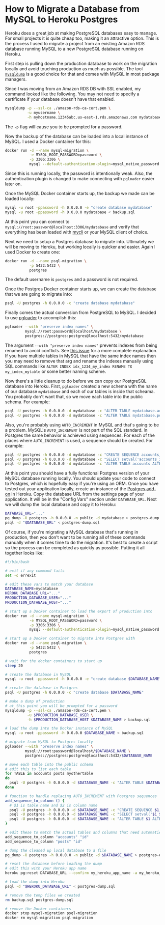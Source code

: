 # How to Migrate a Database from MySQL to Heroku Postgres

Heroku does a great job at making PostgreSQL databases easy to manage. For small projects it is quite cheap too, making it an attractive option. This is the process I used to migrate a project from an existing Amazon RDS database running MySQL to a new PostgreSQL database running on Heroku.

First step is pulling down the production database to work on the migration locally and avoid touching production as much as possible. The tool [`mysqldump`](https://dev.mysql.com/doc/refman/8.0/en/mysqldump.html) is a good choice for that and comes with MySQL in most package managers.

Since I was moving from an Amazon RDS DB with SSL enabled, my command looked like the following. You may not need to specify a certificate if your database doesn't have that enabled.

```bash
mysqldump -p --ssl-ca ./amazon-rds-ca-cert.pem \
          -u myusername \
          -h myhostname.12345abc.us-east-1.rds.amazonaws.com mydatabase > backup.sql
```

The `-p` flag will cause you to be prompted for a password.

Now the backup of the database can be loaded into a local instance of MySQL. I used a Docker container for this:

```bash
docker run -d --name mysql-migration \
           -e MYSQL_ROOT_PASSWORD=password \
           -p 3306:3306 \
           mysql --default-authentication-plugin=mysql_native_password
```

Since this is running locally, the password is intentionally weak. Also, the authentication plugin is changed to make connecting with `pgloader` easier later on.

Once the MySQL Docker container starts up, the backup we made can be loaded locally:

```bash
mysql -u root -ppassword -h 0.0.0.0 -e "create database mydatabase"
mysql -u root -ppassword -h 0.0.0.0 mydatabase < backup.sql
```

At this point you can connect to `mysql://root:password@localhost:3306/mydatabase` and verify that everything has been loaded with [mycli](https://github.com/dbcli/mycli) or your MySQL client of choice.

Next we need to setup a Postgres database to migrate into. Ultimately we will be moving to Heroku, but working locally is quicker and easier. Again I used Docker to create one:

```bash
docker run -d --name psql-migration \
           -p 5432:5432 \
           postgres
```

The default username is `postgres` and a password is not required.

Once the Postgres Docker container starts up, we can create the database that we are going to migrate into:

```bash
psql -U postgres -h 0.0.0.0 -c "create database mydatabase"
```

Finally comes the actual conversion from PostgreSQL to MySQL. I decided to use [pgloader](https://github.com/dimitri/pgloader) to accomplish this:

```bash
pgloader --with "preserve index names" \
         mysql://root:password@localhost/mydatabase \
         postgres://postgres:postgres@localhost:5432/mydatabase
```

The argument `--with "preserve index names"` prevents indexes from being renamed to avoid conflicts. See [this issue](https://github.com/dimitri/pgloader/issues/187) for a more complete explanation. If you have multiple tables in MySQL that have the same index names then you may need to remove that arg and rename the indexes manually using SQL commands like `ALTER INDEX idx_1234_my_index RENAME TO my_index_mytable` or some better naming scheme.

Now there's a little cleanup to do before we can copy our PostgreSQL database into Heroku. First, `pgloader` created a new schema with the name of our database `mydatabase` and each of our tables is inside that scheama. You probably don't want that, so we move each table into the public schema. For example:

```bash
psql -U postgres -h 0.0.0.0 -d mydatabase -c "ALTER TABLE mydatabase.accounts SET SCHEMA public"
psql -U postgres -h 0.0.0.0 -d mydatabase -c "ALTER TABLE mydatabase.posts SET SCHEMA public"
```

Also, you're probably using `AUTO_INCREMENT` in MySQL and that's going to be a problem. MySQL's `AUTO_INCREMENT` is not part of the SQL standard. In Postgres the same behavior is achieved using sequences. For each of the places where `AUTO_INCREMENT` is used, a sequence should be created. For example:

```bash
psql -U postgres -h 0.0.0.0 -d mydatabase -c "CREATE SEQUENCE accounts_id_seq"
psql -U postgres -h 0.0.0.0 -d mydatabase -c "SELECT setval('accounts_id_seq', max(id)) FROM accounts"
psql -U postgres -h 0.0.0.0 -d mydatabase -c "ALTER TABLE accounts ALTER id SET DEFAULT NEXTVAL('accounts_id_seq')"
```

At this point you should have a fully functional Postgres version of your MySQL database running locally. You should update your code to connect to Postgres, which is hopefully easy if you're using an ORM. Once you have tested out your application locally, create an instance of the [Postgres add-on](https://elements.heroku.com/addons/heroku-postgresql) in Heroku. Copy the database URL from the settings page of your application. It will be in the "Config Vars" section under `DATABASE_URL`. Next we will dump the local database and copy it to Heroku:

```bash
DATABASE_URL="..."
pg_dump -U postgres -h 0.0.0.0 -n public -d mydatabase > postgres-dump.sql
psql -d "$DATABASE_URL" < postgres-dump.sql
```

Of course, if you're migrating a MySQL database that's running in production, then you don't want to be running all of these commands manually when it comes time to do the migration. It's best to create a script so the process can be completed as quickly as possible. Putting it all together looks like:

```bash
#!/bin/bash

# exit if any command fails
set -o errexit

# edit these vars to match your database
DATABASE_NAME=mydatabase
HEROKU_DATABASE_URL="..."
PRODUCTION_DATABASE_USER="..."
PRODUCTION_DATABASE_HOST="..."

# start up a Docker container to load the export of production into
docker run -d --name mysql-migration \
           -e MYSQL_ROOT_PASSWORD=password \
           -p 3306:3306 \
           mysql --default-authentication-plugin=mysql_native_password

# start up a Docker container to migrate into Postgres with
docker run -d --name psql-migration \
           -p 5432:5432 \
           postgres

# wait for the docker containers to start up
sleep 20

# create the database in MySQL
mysql -u root -ppassword -h 0.0.0.0 -e "create database $DATABASE_NAME"

# create the database in Postgres
psql -U postgres -h 0.0.0.0 -c "create database $DATABASE_NAME"

# make a dump of production
# at this point you will be prompted for a password
mysqldump -p --ssl-ca ./amazon-rds-ca-cert.pem \
          -u $PRODUCTION_DATABASE_USER \
          -h $PRODUCTION_DATABASE_HOST $DATABASE_NAME > backup.sql

# load the dump into the Docker instance of MySQL
mysql -u root -ppassword -h 0.0.0.0 $DATABASE_NAME < backup.sql

# migrate from MySQL to Postgres locally
pgloader --with "preserve index names" \
         mysql://root:password@localhost/$DATABASE_NAME \
         postgres://postgres:postgres@localhost:5432/$DATABASE_NAME

# move each table into the public schema
# edit this to list each table
for TABLE in accounts posts myothertable
do
  psql -U postgres -h 0.0.0.0 -d $DATABASE_NAME -c "ALTER TABLE $DATABASE_NAME.$TABLE SET SCHEMA public"
done

# function to handle replacing AUTO_INCREMENT with Postgres sequences
add_sequence_to_column () {
  # $1 is table name and $2 is column name
  psql -U postgres -h 0.0.0.0 -d $DATABASE_NAME -c "CREATE SEQUENCE $1_$2_seq"
  psql -U postgres -h 0.0.0.0 -d $DATABASE_NAME -c "SELECT setval('$1_$2_seq', max($2)) FROM $1"
  psql -U postgres -h 0.0.0.0 -d $DATABASE_NAME -c "ALTER TABLE $1 ALTER $2 SET DEFAULT NEXTVAL('$1_$2_seq')"
}

# edit these to match the actual tables and columns that need automatically incrementing IDs
add_sequence_to_column "accounts" "id"
add_sequence_to_column "posts" "id"

# dump the cleaned up local database to a file
pg_dump -U postgres -h 0.0.0.0 -n public -d $DATABASE_NAME > postgres-dump.sql

# reset the database before loading the dump
# edit this with your Heroku app name
heroku pg:reset DATABASE_URL --confirm my_heroku_app_name -a my_heroku_app_name

# load the dump into Heroku
psql -d "$HEROKU_DATABASE_URL" < postgres-dump.sql

# remove the temp files we created
rm backup.sql postgres-dump.sql

# remove the Docker containers
docker stop mysql-migration psql-migration
docker rm mysql-migration psql-migration
```
